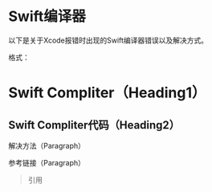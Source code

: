 # Swift编译器

以下是关于Xcode报错时出现的Swift编译器错误以及解决方式。

格式：

# Swift Compliter（Heading1）

## Swift Compliter代码（Heading2）

解决方法（Paragraph）

参考链接（Paragraph）

> 引用



